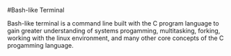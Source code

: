 #Bash-like Terminal

Bash-like terminal is a command line built with the C program language to  
gain greater understanding of systems progamming, multitasking, forking,
working with the linux environment, and many other core concepts of the
C progamming language.

